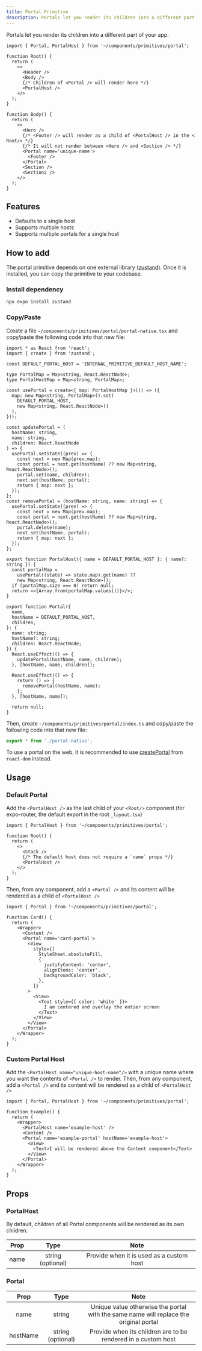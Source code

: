 ```yaml
---
title: Portal Primitive
description: Portals let you render its children into a different part of your app.
---
```


Portals let you render its children into a different part of your app.

```tsx
import { Portal, PortalHost } from '~/components/primitives/portal';

function Root() {
  return (
    <>
      <Header />
      <Body />
      {/* Children of <Portal /> will render here */}
      <PortalHost />
    </>
  );
}

function Body() {
  return (
    <>
      <Hero />
      {/* <Footer /> will render as a child of <PortalHost /> in the < Root/> */}
      {/* It will not render between <Hero /> and <Section /> */}
      <Portal name='unique-name'>
        <Footer />
      </Portal>
      <Section />
      <Section2 />
    </>
  );
}
```

## Features

- Defaults to a single host
- Supports multiple hosts
- Supports multiple portals for a single host

## How to add

The portal primitive depends on one external library (<a target="_blank" href="https://github.com/pmndrs/zustand">zustand</a>).
Once it is installed, you can copy the primitive to your codebase.

### Install dependency

```bash
npx expo install zustand
```

### Copy/Paste

Create a file `~/components/primitives/portal/portal-native.tsx` and copy/paste the following code into that new file:

```tsx
import * as React from 'react';
import { create } from 'zustand';

const DEFAULT_PORTAL_HOST = 'INTERNAL_PRIMITIVE_DEFAULT_HOST_NAME';

type PortalMap = Map<string, React.ReactNode>;
type PortalHostMap = Map<string, PortalMap>;

const usePortal = create<{ map: PortalHostMap }>(() => ({
  map: new Map<string, PortalMap>().set(
    DEFAULT_PORTAL_HOST,
    new Map<string, React.ReactNode>()
  ),
}));

const updatePortal = (
  hostName: string,
  name: string,
  children: React.ReactNode
) => {
  usePortal.setState((prev) => {
    const next = new Map(prev.map);
    const portal = next.get(hostName) ?? new Map<string, React.ReactNode>();
    portal.set(name, children);
    next.set(hostName, portal);
    return { map: next };
  });
};
const removePortal = (hostName: string, name: string) => {
  usePortal.setState((prev) => {
    const next = new Map(prev.map);
    const portal = next.get(hostName) ?? new Map<string, React.ReactNode>();
    portal.delete(name);
    next.set(hostName, portal);
    return { map: next };
  });
};

export function PortalHost({ name = DEFAULT_PORTAL_HOST }: { name?: string }) {
  const portalMap =
    usePortal((state) => state.map).get(name) ??
    new Map<string, React.ReactNode>();
  if (portalMap.size === 0) return null;
  return <>{Array.from(portalMap.values())}</>;
}

export function Portal({
  name,
  hostName = DEFAULT_PORTAL_HOST,
  children,
}: {
  name: string;
  hostName?: string;
  children: React.ReactNode;
}) {
  React.useEffect(() => {
    updatePortal(hostName, name, children);
  }, [hostName, name, children]);

  React.useEffect(() => {
    return () => {
      removePortal(hostName, name);
    };
  }, [hostName, name]);

  return null;
}
```

Then, create `~/components/primitives/portal/index.ts` and copy/paste the following code into that new file:

```ts
export * from './portal-native';
```

To use a portal on the web, it is recommended to use [createPortal](https://react.dev/reference/react-dom/createPortal) from `react-dom` instead.

## Usage

### Default Portal

Add the `<PortalHost />` as the last child of your `<Root/>` component (for expo-router, the default export in the root `_layout.tsx`)

```tsx
import { PortalHost } from '~/components/primitives/portal';

function Root() {
  return (
    <>
      <Stack />
      {/* The default host does not require a `name` props */}
      <PortalHost />
    </>
  );
}
```

Then, from any component, add a `<Portal />` and its content will be rendered as a child of `<PortalHost />`

```tsx
import { Portal } from '~/components/primitives/portal';

function Card() {
  return (
    <Wrapper>
      <Content />
      <Portal name='card-portal'>
        <View
          style={[
            StyleSheet.absoluteFill,
            {
              justifyContent: 'center',
              alignItems: 'center',
              backgroundColor: 'black',
            },
          ]}
        >
          <View>
            <Text style={{ color: 'white' }}>
              I am centered and overlay the entier screen
            </Text>
          </View>
        </View>
      </Portal>
    </Wrapper>
  );
}
```

### Custom Portal Host

Add the `<PortalHost name="unique-host-name"/>` with a unique name where you want the contents of `<Portal />` to render. Then, from any component, add a `<Portal />` and its content will be rendered as a child of `<PortalHost />`

```tsx
import { Portal, PortalHost } from '~/components/primitives/portal';

function Example() {
  return (
    <Wrapper>
      <PortalHost name='example-host' />
      <Content />
      <Portal name='example-portal' hostName='example-host'>
        <View>
          <Text>I will be rendered above the Content component</Text>
        </View>
      </Portal>
    </Wrapper>
  );
}
```

## Props

### PortalHost

By default, children of all Portal components will be rendered as its own children.

| Prop |       Type        |                   Note                   |
| :--: | :---------------: | :--------------------------------------: |
| name | string (optional) | Provide when it is used as a custom host |

### Portal

|   Prop   |       Type        |                                         Note                                          |
| :------: | :---------------: | :-----------------------------------------------------------------------------------: |
|   name   |      string       | Unique value otherwise the portal with the same name will replace the original portal |
| hostName | string (optional) |             Provide when its children are to be rendered in a custom host             |
